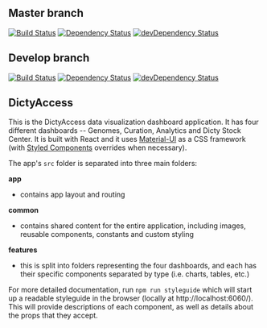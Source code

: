 ## Master branch

[![Build Status](https://travis-ci.org/dictybase/dictyaccess.svg?branch=master)](https://travis-ci.org/dictybase/dictyaccess)
[![Dependency Status](https://david-dm.org/dictybase/dictyaccess/master.svg?style=flat-square)](https://david-dm.org/dictybase/dictyaccess/master)
[![devDependency Status](https://david-dm.org/dictybase/dictyaccess/master/dev-status.svg?style=flat-square)](https://david-dm.org/dictybase/dictyaccess/master?type=dev)

## Develop branch

[![Build Status](https://travis-ci.org/dictybase/dictyaccess.svg?branch=develop)](https://travis-ci.org/dictybase/dictyaccess)
[![Dependency Status](https://david-dm.org/dictybase/dictyaccess/develop.svg?style=flat-square)](https://david-dm.org/dictybase/dictyaccess/develop)
[![devDependency Status](https://david-dm.org/dictybase/dictyaccess/develop/dev-status.svg?style=flat-square)](https://david-dm.org/dictybase/dictyaccess/develop?type=dev)

## DictyAccess

This is the DictyAccess data visualization dashboard application. It has four different dashboards -- Genomes, Curation, Analytics and Dicty Stock Center. It is built with React and it uses [Material-UI](https://material-ui-next.com/) as a CSS framework (with [Styled Components](https://www.styled-components.com/) overrides when necessary).

The app's `src` folder is separated into three main folders:

**app**

- contains app layout and routing

**common**

- contains shared content for the entire application, including images, reusable components, constants and custom styling

**features**

- this is split into folders representing the four dashboards, and each has their specific components separated by type (i.e. charts, tables, etc.)

For more detailed documentation, run `npm run styleguide` which will start up a readable styleguide in the browser (locally at http://localhost:6060/). This will provide descriptions of each component, as well as details about the props that they accept.
